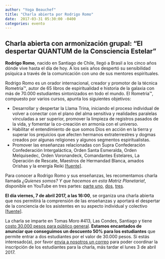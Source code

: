 ```yaml
---
author: "Yoga Beauchef"
title: "Charla abierta por Rodrigo Romo"
date:  2017-03-31 05:30:00 -0400
categories: evento
---
```


## Charla abierta con armonización grupal: “El despertar QUANTUM de la Consciencia Estelar”

**Rodrigo Romo**, nacido en Santiago de Chile, llegó a Brasil a los cinco años dónde vive hasta el día de hoy. A los seis años despertó su sensibilidad psíquica a través de la comunicación con uno de sus mentores espirituales.

Rodrigo Romo es un orador internacional, creador y promotor de la técnica Rometria™, autor de 65 libros de espiritualidad e historia de la galaxia con más de 70.000 estudiantes sintonizados en todo el mundo. El Rometria™, compuesto por varios cursos, apunta los siguientes objetivos:

- Desarrollar y despertar la Llama Trina, iniciando el proceso individual de volver a conectar con el plano del alma sensitiva y realidades paralelas vinculadas a ser superior, promover la limpieza de registros pasados ​​de la vida, y fomentar la co-creación en armonía con el universo.
- Habilitar el entendimiento de que somos Dios en acción en la tierra y superar los prejuicios que afecten hermanos extraterrestres y dogmas creados por algunas religiones y algunos segmentos espiritualistas.
- Promover las enseñanzas relacionadas con Supra Confederación Confederación Intergaláctica, Orden Santa Esmeralda, Orden Melquisedec, Orden Voronandeck, Comandantes Estelares, La Operación de Rescate, Maestros de Hermandad Blanca, amados Orishas y la energía Reiki [[fuente](https://rodrigoromo.com.br/home/sobre/)].

Para conocer a Rodrigo Romo y sus enseñanzas, les recomentamos charla llamada *¿Quienes somos? Y que hacemos en esta Matriz Planetaria!*, disponible en YouTube en tres partes: [parte uno](https://www.youtube.com/watch?v=Ps_TjJoX2rY), [dos](https://www.youtube.com/watch?v=w4-hDmfoX4Q), [tres](https://www.youtube.com/watch?v=q6fVEuBiRVs).

**El día viernes, 7 de abril 2017, a las 16:00**, se organiza una charla abierta que nos permitirá la comprensión de las enseñanzas y aportará el despertar de la conciencia de los asistentes en su aspecto individual y colectivo [[fuente](https://rodrigoromo.com.br/2016/11/15/rodrigo-romo-en-chile-2017/)].

La charla se imparte en Tomas Moro #413, Las Condes, Santiago y tiene [costo 30.000 pesos para público general](https://allevents.in/santiago/confirmada-charla-abierta/538350249702073). **Estamos encantados de anunciar que conseguimos un descuento 50% para los estudiantes** que permite entrar a dos estudiantes por el valor de 30.000 pesos. Si estás interesado(a), por favor [envia a nosotros un correo](mailto:YogaBeauchef@ing.uchile.cl?subject=Charla%20Rodrigo%20Romo) para poder coordinar la inscripción de los estudiantes para la charla, más tardar el lunes 3 de abril 2017.
